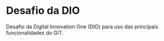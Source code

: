 # Desafio da DIO
Desafio da Digital Innovation One (DIO) para uso das principais funcionalidades do GIT.



